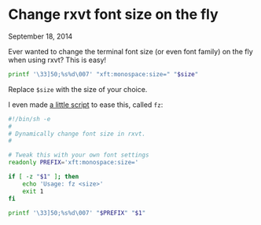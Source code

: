 # Change rxvt font size on the fly
September 18, 2014

Ever wanted to change the terminal font size (or even font family) on
the fly when using rxvt? This is easy!

```sh
printf '\33]50;%s%d\007' "xft:monospace:size=" "$size"
```

Replace `$size` with the size of your choice.

I even made [a little script][fz] to ease this, called `fz`:

```sh
#!/bin/sh -e
#
# Dynamically change font size in rxvt.
#

# Tweak this with your own font settings
readonly PREFIX='xft:monospace:size='

if [ -z "$1" ]; then
    echo 'Usage: fz <size>'
    exit 1
fi

printf '\33]50;%s%d\007' "$PREFIX" "$1"
```

[fz]: https://github.com/valeriangalliat/dotfiles/blob/master/bin/fz

